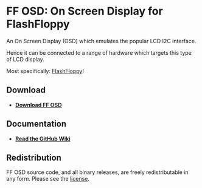 # FF OSD: On Screen Display for FlashFloppy

An On Screen Display (OSD) which emulates the popular LCD I2C interface.

Hence it can be connected to a range of hardware which targets this type
of LCD display.

Most specifically: [FlashFloppy][FF]!

## Download
- [**Download FF OSD**][Downloads]

## Documentation
- [**Read the GitHub Wiki**](https://github.com/keirf/FF_OSD/wiki)

## Redistribution

FF OSD source code, and all binary releases, are freely redistributable
in any form. Please see the [license](COPYING).

[FF]: https://github.com/keirf/FlashFloppy/wiki
[Downloads]: https://github.com/keirf/FF_OSD/wiki/Downloads
